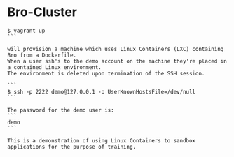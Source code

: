 Bro-Cluster
===========

````
$ vagrant up
```

will provision a machine which uses Linux Containers (LXC) containing Bro from a Dockerfile.
When a user ssh's to the demo account on the machine they're placed in a contained Linux environment.
The environment is deleted upon termination of the SSH session.

```
$ ssh -p 2222 demo@127.0.0.1 -o UserKnownHostsFile=/dev/null
```

The password for the demo user is:
```
demo
```

This is a demonstration of using Linux Containers to sandbox applications for the purpose of training.
